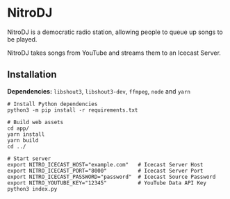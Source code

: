 # NitroDJ

NitroDJ is a democratic radio station, allowing people to queue up songs to be played.

NitroDJ takes songs from YouTube and streams them to an Icecast Server.

## Installation

**Dependencies:** `libshout3`, `libshout3-dev`, `ffmpeg`, `node` and `yarn`

```shell script
# Install Python dependencies
python3 -m pip install -r requirements.txt

# Build web assets
cd app/
yarn install
yarn build
cd ../

# Start server
export NITRO_ICECAST_HOST="example.com"   # Icecast Server Host
export NITRO_ICECAST_PORT="8000"          # Icecast Server Port
export NITRO_ICECAST_PASSWORD="password"  # Icecast Source Password
export NITRO_YOUTUBE_KEY="12345"          # YouTube Data API Key
python3 index.py
```